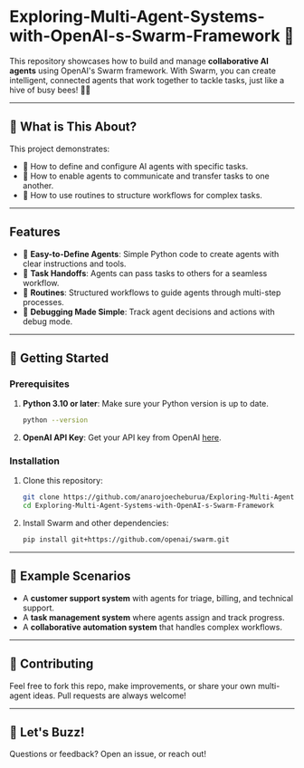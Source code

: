 # Exploring-Multi-Agent-Systems-with-OpenAI-s-Swarm-Framework 🐝 

This repository showcases how to build and manage **collaborative AI agents** using OpenAI's Swarm framework. With Swarm, you can create intelligent, connected agents that work together to tackle tasks, just like a hive of busy bees! 🐝✨

---

## 🐝 What is This About?  
This project demonstrates:  
- 🐝 How to define and configure AI agents with specific tasks.  
- 🐝 How to enable agents to communicate and transfer tasks to one another. 
- 🐝 How to use routines to structure workflows for complex tasks.  

---

## Features
- 🐝 **Easy-to-Define Agents**: Simple Python code to create agents with clear instructions and tools.  
- 🐝 **Task Handoffs**: Agents can pass tasks to others for a seamless workflow.  
- 🐝 **Routines**: Structured workflows to guide agents through multi-step processes.  
- 🐝 **Debugging Made Simple**: Track agent decisions and actions with debug mode.  

---

## 🐝 Getting Started

### Prerequisites
1. **Python 3.10 or later**: Make sure your Python version is up to date.  
   ```bash
   python --version
   ```
2. **OpenAI API Key**: Get your API key from OpenAI [here](https://platform.openai.com).  

### Installation
1. Clone this repository:  
   ```bash
   git clone https://github.com/anarojoecheburua/Exploring-Multi-Agent-Systems-with-OpenAI-s-Swarm-Framework.git
   cd Exploring-Multi-Agent-Systems-with-OpenAI-s-Swarm-Framework
   ```
2. Install Swarm and other dependencies:  
   ```bash
   pip install git+https://github.com/openai/swarm.git
   ```

---

## 🐝 Example Scenarios
- A **customer support system** with agents for triage, billing, and technical support.  
- A **task management system** where agents assign and track progress.  
- A **collaborative automation system** that handles complex workflows.  

---

## 🐝 Contributing
Feel free to fork this repo, make improvements, or share your own multi-agent ideas. Pull requests are always welcome!


---

## 🐝 Let's Buzz!  
Questions or feedback? Open an issue, or reach out!
